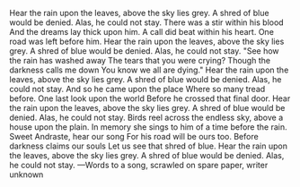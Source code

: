 Hear the rain upon the leaves, above the sky lies grey.
A shred of blue would be denied. Alas, he could not stay.
There was a stir within his blood
And the dreams lay thick upon him.
A call did beat within his heart.
One road was left before him.
Hear the rain upon the leaves, above the sky lies grey.
A shred of blue would be denied. Alas, he could not stay.
"See how the rain has washed away
The tears that you were crying?
Though the darkness calls me down
You know we all are dying."
Hear the rain upon the leaves, above the sky lies grey.
A shred of blue would be denied. Alas, he could not stay.
And so he came upon the place
Where so many tread before.
One last look upon the world
Before he crossed that final door.
Hear the rain upon the leaves, above the sky lies grey.
A shred of blue would be denied. Alas, he could not stay.
Birds reel across the endless sky, above a house upon the plain.
In memory she sings to him of a time before the rain.
Sweet Andraste, hear our song
For his road will be ours too.
Before darkness claims our souls
Let us see that shred of blue.
Hear the rain upon the leaves, above the sky lies grey.
A shred of blue would be denied. Alas, he could not stay.
—Words to a song, scrawled on spare paper, writer unknown